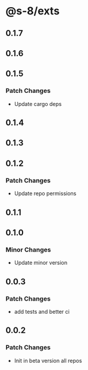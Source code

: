 # @s-8/exts

## 0.1.7

## 0.1.6

## 0.1.5

### Patch Changes

- Update cargo deps

## 0.1.4

## 0.1.3

## 0.1.2

### Patch Changes

- Update repo permissions

## 0.1.1

## 0.1.0

### Minor Changes

- Update minor version

## 0.0.3

### Patch Changes

- add tests and better ci

## 0.0.2

### Patch Changes

- Init in beta version all repos
